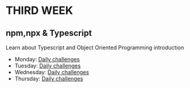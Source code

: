 # THIRD WEEK 

## npm,npx & Typescript

Learn about Typescript and Object Oriented Programming introduction

- Monday: [Daily challenges](monday)
- Tuesday: [Daily challenges](tuesday)
- Wednesday: [Daily challenges](wednesday)
- Thursday: [Daily challenges](thursday)
